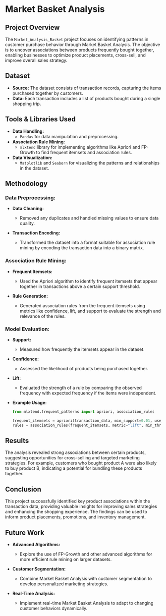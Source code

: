 # Market Basket Analysis

## Project Overview

The `Market_Analysis_Basket` project focuses on identifying patterns in customer purchase behavior through Market Basket Analysis. The objective is to uncover associations between products frequently bought together, enabling businesses to optimize product placements, cross-sell, and improve overall sales strategy.

## Dataset

- **Source:** The dataset consists of transaction records, capturing the items purchased together by customers.
- **Data:** Each transaction includes a list of products bought during a single shopping trip.

## Tools & Libraries Used

- **Data Handling:**
  - `Pandas` for data manipulation and preprocessing.
- **Association Rule Mining:**
  - `mlxtend` library for implementing algorithms like Apriori and FP-Growth to find frequent itemsets and association rules.
- **Data Visualization:**
  - `Matplotlib` and `Seaborn` for visualizing the patterns and relationships in the dataset.

## Methodology

### Data Preprocessing:

- **Data Cleaning:**
  - Removed any duplicates and handled missing values to ensure data quality.
  
- **Transaction Encoding:**
  - Transformed the dataset into a format suitable for association rule mining by encoding the transaction data into a binary matrix.

### Association Rule Mining:

- **Frequent Itemsets:**
  - Used the Apriori algorithm to identify frequent itemsets that appear together in transactions above a certain support threshold.
  
- **Rule Generation:**
  - Generated association rules from the frequent itemsets using metrics like confidence, lift, and support to evaluate the strength and relevance of the rules.

### Model Evaluation:

- **Support:**
  - Measured how frequently the itemsets appear in the dataset.
  
- **Confidence:**
  - Assessed the likelihood of products being purchased together.
  
- **Lift:**
  - Evaluated the strength of a rule by comparing the observed frequency with expected frequency if the items were independent.

- **Example Usage:**
  ```python
  from mlxtend.frequent_patterns import apriori, association_rules
  
  frequent_itemsets = apriori(transaction_data, min_support=0.01, use_colnames=True)
  rules = association_rules(frequent_itemsets, metric="lift", min_threshold=1.0)
  ```

## Results

The analysis revealed strong associations between certain products, suggesting opportunities for cross-selling and targeted marketing strategies. For example, customers who bought product A were also likely to buy product B, indicating a potential for bundling these products together.

## Conclusion

This project successfully identified key product associations within the transaction data, providing valuable insights for improving sales strategies and enhancing the shopping experience. The findings can be used to inform product placements, promotions, and inventory management.

## Future Work

- **Advanced Algorithms:**
  - Explore the use of FP-Growth and other advanced algorithms for more efficient rule mining on larger datasets.
  
- **Customer Segmentation:**
  - Combine Market Basket Analysis with customer segmentation to develop personalized marketing strategies.
  
- **Real-Time Analysis:**
  - Implement real-time Market Basket Analysis to adapt to changing customer behaviors dynamically.

